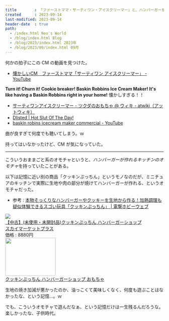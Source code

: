```yaml
---
title        : 「ファーストママ・サーティワン・アイスクリーマー」と、ハンバーガーを作れるキッチンのオモチャ
created      : 2023-09-14
last-modified: 2023-09-14
header-date  : true
path:
  - /index.html Neo's World
  - /blog/index.html Blog
  - /blog/2023/index.html 2023年
  - /blog/2023/09/index.html 09月
---
```


何かの拍子にこの CM の動画を見つけた。

- [懐かしいCM　ファーストママ「サーティワン アイスクリーマー」 - YouTube](https://www.youtube.com/watch?v=_gg_8IX6N7U)

**Turn it! Churn it! Cookie breaker! Baskin Robbins Ice Cream Maker! It's like having a Baskin Robbins right in your home!** 懐かしすぎる！！

- [サーティワンアイスクリーマー - ツクダのおもちゃ @ ウィキ - atwiki（アットウィキ）](https://w.atwiki.jp/tsukuda/pages/24.html)
- [Dlisted | Hot Slut Of The Day!](https://dlisted.com/2021/12/28/hot-slut-of-the-day-2759/)
- [baskin robins icecream maker commercial - YouTube](https://www.youtube.com/watch?v=YTgNe6aV4dk)

曲が良すぎて何度でも聴いてしまう。ｗ

持ってはいなかったけど、CM が気になっていた。

-----

こういうおままごと系のオモチャというと、*ハンバーガーが作れるキッチンのオモチャ*を持っていたことがある。

以下は記憶に近い別の商品「クッキンぷっちん」というモノなのだが、ミニチュアのキッチンで実際に生地や肉の部分が焼けてハンバーガーが作れる、というオモチャだった。

- 参考 : [本物そっくりなハンバーガーやクッキーを生地から作る！加熱調理も疑似体験できるスゴい玩具「クッキンぷっちん」 | 電撃ホビーウェブ](https://hobby.dengeki.com/news/363609/)

<div class="ad-rakuten">
  <div class="ad-rakuten-image">
    <a href="https://hb.afl.rakuten.co.jp/hgc/g00u0zt2.waxyc54c.g00u0zt2.waxyd8d5/?pc=https%3A%2F%2Fitem.rakuten.co.jp%2Fskymarketplus%2Fsb06xzywn7b%2F&amp;m=http%3A%2F%2Fm.rakuten.co.jp%2Fskymarketplus%2Fi%2F11921530%2F">
      <img src="https://thumbnail.image.rakuten.co.jp/@0_mall/skymarketplus/cabinet/sn127/sn127_b06xzywn7b.jpg?_ex=128x128">
    </a>
  </div>
  <div class="ad-rakuten-info">
    <div class="ad-rakuten-title">
      <a href="https://hb.afl.rakuten.co.jp/hgc/g00u0zt2.waxyc54c.g00u0zt2.waxyd8d5/?pc=https%3A%2F%2Fitem.rakuten.co.jp%2Fskymarketplus%2Fsb06xzywn7b%2F&amp;m=http%3A%2F%2Fm.rakuten.co.jp%2Fskymarketplus%2Fi%2F11921530%2F">【中古】(未使用・未開封品)クッキンぷっちん ハンバーガーショップ</a>
    </div>
    <div class="ad-rakuten-shop">
      <a href="https://hb.afl.rakuten.co.jp/hgc/g00u0zt2.waxyc54c.g00u0zt2.waxyd8d5/?pc=https%3A%2F%2Fwww.rakuten.co.jp%2Fskymarketplus%2F&amp;m=http%3A%2F%2Fm.rakuten.co.jp%2Fskymarketplus%2F">スカイマーケットプラス</a>
    </div>
    <div class="ad-rakuten-price">価格 : 8880円</div>
  </div>
</div>

<div class="ad-amazon">
  <div class="ad-amazon-image">
    <a href="https://www.amazon.co.jp/dp/B09MW74BLB?tag=neos21-22&amp;linkCode=osi&amp;th=1&amp;psc=1">
      <img src="https://m.media-amazon.com/images/I/51as7pAYG4L._SL160_.jpg" width="160" height="120">
    </a>
  </div>
  <div class="ad-amazon-info">
    <div class="ad-amazon-title">
      <a href="https://www.amazon.co.jp/dp/B09MW74BLB?tag=neos21-22&amp;linkCode=osi&amp;th=1&amp;psc=1">クッキンぷっちん ハンバーガーショップ おもちゃ</a>
    </div>
  </div>
</div>

生地の焼き加減が悪かったのか、油っこくて美味しくなく、何度も遊ぶことはなかったな、という記憶…。ｗ

でも、こういうオモチャで遊んだなぁ、という記憶だけは一生残るんだろうな。楽しかったな、子供時代。
